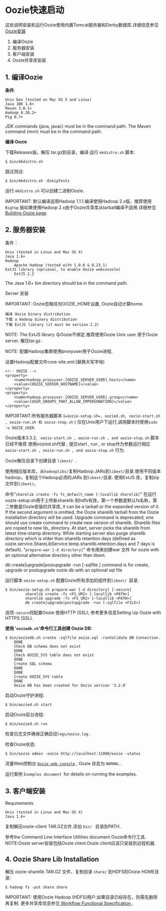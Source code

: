 #  Oozie快速启动 #

这些说明安装和运行Oozie使用内置Tomcat服务器和Derby数据库.详细信息参见[Oozie安装](./Install.md)
1. 编译Oozie
2. 服务器安装
3. 客户端安装
4. Oozie共享库安装

## 1. 编译Oozie ##
**条件**:

    Unix box (tested on Mac OS X and Linux)
    Java JDK 1.6+
    Maven 3.0.1+
    Hadoop 0.20.2+
    Pig 0.7+

JDK commands (java, javac) must be in the command path.
The Maven command (mvn) must be in the command path.

**编译 Oozie**

下载Releases版，解压 tar.gz到目录，编译 运行 `mkdistro.sh` 脚本:

    $ bin/mkdistro.sh

跳过测试:

    $ bin/mkdistro.sh -DskipTests

运行 `mkdistro.sh` 可以创建二进制Oozie.

IMPORTANT: 默认编译适用Hadoop 1.1.1.编译使用Hadoop 2.x版，推荐使用`Bigtop` 版如果使用Hadoop 2.x由于Oozie共享库从tarball编译不适用.详细参见 [Building Oozie page](./BuildingOozie.md).

## 2. 服务器安装 ##

条件：

    Unix (tested in Linux and Mac OS X)
    Java 1.6+
    Hadoop
        Apache Hadoop (tested with 1.0.0 & 0.23.1)
    ExtJS library (optional, to enable Oozie webconsole)
        ExtJS 2.2

The Java 1.6+ bin directory should be in the command path.

Server 安装

IMPORTANT: Oozie忽略任何OOZIE_HOME设置, Oozie自动计算home.

    编译 Oozie binary distribution
    下载 a Hadoop binary distribution
    下载 ExtJS library (it must be version 2.2)

NOTE: The ExtJS library 与Oozie不绑定.推荐使用Oozie Unix user 用于Oozie server.
解压tar.gz .

NOTE: 配置Hadoop集群使用proxyuser用于Oozie进程.

设置Hadoop配置文件core-site.xml:(替换大写字母)

    <!-- OOZIE -->
    <property>
    	<name>hadoop.proxyuser.[OOZIE_SERVER_USER].hosts</name>
    	<value>[OOZIE_SERVER_HOSTNAME]</value>
    </property>
    <property>
    	<name>hadoop.proxyuser.[OOZIE_SERVER_USER].groups</name>
    	<value>[USER_GROUPS_THAT_ALLOW_IMPERSONATION]</value>
    </property>

IMPORTANT:所有服务器脚本 (`=oozie-setup.sh=, oozied.sh, oozie-start.sh , oozie-run.sh 和 oozie-stop.sh` ) 仅在Unix用户下运行,调用脚本时使用`sudo -u OOZIE_USER`.

Oozie版本3.3.2, ` oozie-start.sh , oozie-run.sh , and oozie-stop.sh` 脚本已经不推荐.使用oozied.sh代替 ; 提交start , run , or stop作为参数运行相应`oozie-start.sh , oozie-run.sh , and oozie-stop.sh` 行为.

Oozie解压目录下创建目录 `libext/ `.

使用相应版本库，从`hadooplibs/`复制Hadoop JARs到`libext/`目录.使用不同版本hadoop，复制这个Hadoop必须的JARs 到`libext/`目录.
使用ExtJS 库，复制zip文件到`libext/`。

命令"`sharelib create -fs fs_default_name [-locallib sharelib]`" 在运行oozie-setup.sh用于上传新sharelib 到hdfs有效，第一个参数是默认fs名称，第二参数是Oozie安装的共享库, it can be a tarball or the expanded version of it. If the second argument is omitted, the Oozie sharelib tarball from the Oozie installation directory will be used. Upgrade command is deprecated, one should use create command to create new version of sharelib. Sharelib files are copied to new lib_ directory. At start, server picks the sharelib from latest time-stamp directory. While starting server also purge sharelib directory which is older than sharelib retention days (defined as oozie.service.ShareLibService.temp.sharelib.retention.days and 7 days is default).
"`prepare-war [-d directory]`" 命令用来创建war 文件 for oozie with an optional alternative directory other than libext.

db create|upgrade|postupgrade -run [-sqlfile ] command is for create, upgrade or postupgrade oozie db with an optional sql file

运行脚本 `oozie-setup.sh` 配置Oozie所有添加的组件到`libext/ `目录.

    $ bin/oozie-setup.sh prepare-war [-d directory] [-secure]
		     sharelib create -fs <FS_URI> [-locallib <PATH>]
		     sharelib upgrade -fs <FS_URI> [-locallib <PATH>]
		     db create|upgrade|postupgrade -run [-sqlfile <FILE>]

选项` -secure `将配置Oozie 使用HTTP (SSL); 参考更多信息Setting Up Oozie with HTTPS (SSL).

**使用 '`ooziedb.sh`'命令行工具创建 Oozie DB:**

    $ bin/ooziedb.sh create -sqlfile oozie.sql -runValidate DB Connection.
		DONE
		Check DB schema does not exist
		DONE
		Check OOZIE_SYS table does not exist
		DONE
		Create SQL schema
		DONE
		DONE
		Create OOZIE_SYS table
		DONE
		Oozie DB has been created for Oozie version '3.2.0'

启动Oozie守护进程:

    $ bin/oozied.sh start

启动Oozie前台进程:

    $ bin/oozied.sh run

检查日志文件确保正确启动`logs/oozie.log` .

检查Oozie状态:

    $ bin/oozie admin -oozie http://localhost:11000/oozie -status

流量Web控制台 [`Oozie web console`](./WebConsole.md) , Oozie 状态为 `NORMAL` .

运行案例 `Examples document `for details on running the examples.




## 3. 客户端安装 ##
Requirements

    Unix (tested in Linux and Mac OS X)
    Java 1.6+

复制解压oozie-client TAR.GZ文件.添加 `bin/ ` 目录到PATH .

参考the Command Line Interface Utilities document Oozie命令行工具.
NOTE:Oozie server安装包括Oozie client.Oozie client应该只安装到远程机器.


## 4. Oozie Share Lib Installation ##

解压 oozie-sharelib TAR.GZ 文件，复制目录 `share/` 到HDFS的Oozie HOME目录:

    $ hadoop fs -put share share

IMPORTANT: 使用Oozie Hadoop (HDFS)用户.如果目录已经存在，则需先删除再复制.
更多共享库信息参见[ Workflow Functional Specification ](./).